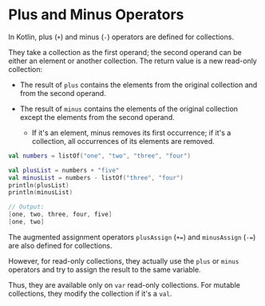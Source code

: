 # Plus and Minus Operators

In Kotlin, plus (`+`) and minus (`-`) operators are defined for collections. 

They take a collection as the first operand; the second operand can be either an element or another collection. The return value is a new read-only collection:

- The result of `plus` contains the elements from the original collection and from the second operand.

- The result of `minus` contains the elements of the original collection except the elements from the second operand. 
  - If it's an element, minus removes its first occurrence; if it's a collection, all occurrences of its elements are removed.

```Kotlin
val numbers = listOf("one", "two", "three", "four")

val plusList = numbers + "five"
val minusList = numbers - listOf("three", "four")
println(plusList)
println(minusList)

// Output:
[one, two, three, four, five]
[one, two]
```

The augmented assignment operators `plusAssign` (`+=`) and `minusAssign` (`-=`) are also defined for collections. 

However, for read-only collections, they actually use the `plus` or `minus` operators and try to assign the result to the same variable. 

Thus, they are available only on `var` read-only collections. For mutable collections, they modify the collection if it's a `val`.